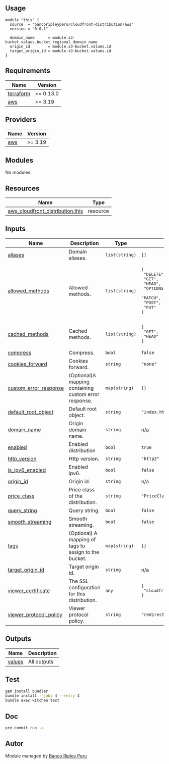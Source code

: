 ## Usage

```hcl
module "this" {
  source  = "bancoripleyperu/cloudfront-distribution/aws"
  version = "0.0.1"

  domain_name      = module.s3-bucket.values.bucket_regional_domain_name
  origin_id        = module.s3-bucket.values.id
  target_origin_id = module.s3-bucket.values.id
}
```

<!-- BEGINNING OF PRE-COMMIT-TERRAFORM DOCS HOOK -->
## Requirements

| Name | Version |
|------|---------|
| <a name="requirement_terraform"></a> [terraform](#requirement\_terraform) | >= 0.13.0 |
| <a name="requirement_aws"></a> [aws](#requirement\_aws) | >= 3.19 |

## Providers

| Name | Version |
|------|---------|
| <a name="provider_aws"></a> [aws](#provider\_aws) | >= 3.19 |

## Modules

No modules.

## Resources

| Name | Type |
|------|------|
| [aws_cloudfront_distribution.this](https://registry.terraform.io/providers/hashicorp/aws/latest/docs/resources/cloudfront_distribution) | resource |

## Inputs

| Name | Description | Type | Default | Required |
|------|-------------|------|---------|:--------:|
| <a name="input_aliases"></a> [aliases](#input\_aliases) | Domain aliases. | `list(string)` | `[]` | no |
| <a name="input_allowed_methods"></a> [allowed\_methods](#input\_allowed\_methods) | Allowed methods. | `list(string)` | <pre>[<br>  "DELETE",<br>  "GET",<br>  "HEAD",<br>  "OPTIONS",<br>  "PATCH",<br>  "POST",<br>  "PUT"<br>]</pre> | no |
| <a name="input_cached_methods"></a> [cached\_methods](#input\_cached\_methods) | Cached methods. | `list(string)` | <pre>[<br>  "GET",<br>  "HEAD"<br>]</pre> | no |
| <a name="input_compress"></a> [compress](#input\_compress) | Compress. | `bool` | `false` | no |
| <a name="input_cookies_forward"></a> [cookies\_forward](#input\_cookies\_forward) | Cookies forward. | `string` | `"none"` | no |
| <a name="input_custom_error_response"></a> [custom\_error\_response](#input\_custom\_error\_response) | (Optional)A mapping containing custom error response. | `map(string)` | `{}` | no |
| <a name="input_default_root_object"></a> [default\_root\_object](#input\_default\_root\_object) | Default root object. | `string` | `"index.html"` | no |
| <a name="input_domain_name"></a> [domain\_name](#input\_domain\_name) | Origin domain name. | `string` | n/a | yes |
| <a name="input_enabled"></a> [enabled](#input\_enabled) | Enabled distribution | `bool` | `true` | no |
| <a name="input_http_version"></a> [http\_version](#input\_http\_version) | Http version. | `string` | `"http2"` | no |
| <a name="input_is_ipv6_enabled"></a> [is\_ipv6\_enabled](#input\_is\_ipv6\_enabled) | Enabled ipv6. | `bool` | `false` | no |
| <a name="input_origin_id"></a> [origin\_id](#input\_origin\_id) | Origin id. | `string` | n/a | yes |
| <a name="input_price_class"></a> [price\_class](#input\_price\_class) | Price class of the distribution. | `string` | `"PriceClass_100"` | no |
| <a name="input_query_string"></a> [query\_string](#input\_query\_string) | Query string. | `bool` | `false` | no |
| <a name="input_smooth_streaming"></a> [smooth\_streaming](#input\_smooth\_streaming) | Smooth streaming. | `bool` | `false` | no |
| <a name="input_tags"></a> [tags](#input\_tags) | (Optional) A mapping of tags to assign to the bucket. | `map(string)` | `{}` | no |
| <a name="input_target_origin_id"></a> [target\_origin\_id](#input\_target\_origin\_id) | Target origin id. | `string` | n/a | yes |
| <a name="input_viewer_certificate"></a> [viewer\_certificate](#input\_viewer\_certificate) | The SSL configuration for this distribution. | `any` | <pre>{<br>  "cloudfront_default_certificate": true<br>}</pre> | no |
| <a name="input_viewer_protocol_policy"></a> [viewer\_protocol\_policy](#input\_viewer\_protocol\_policy) | Viewer protocol policy. | `string` | `"redirect-to-https"` | no |

## Outputs

| Name | Description |
|------|-------------|
| <a name="output_values"></a> [values](#output\_values) | All outputs |
<!-- END OF PRE-COMMIT-TERRAFORM DOCS HOOK -->

## Test

```sh
gem install bundler
bundle install --jobs 4 --retry 3
bundle exec kitchen test
```

## Doc

```sh
pre-commit run -a
```

## Autor
 
Module managed by [Banco Ripley Peru](https://ripley.com.pe)